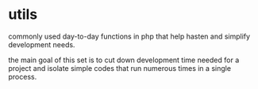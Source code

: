utils
=====

commonly used day-to-day functions in php that help hasten and simplify development needs.

the main goal of this set is to cut down development time needed for a project and isolate simple codes that run numerous times in a single process.
